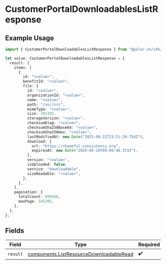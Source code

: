# CustomerPortalDownloadablesListResponse

## Example Usage

```typescript
import { CustomerPortalDownloadablesListResponse } from "@polar-sh/sdk/models/operations/customerportaldownloadableslist.js";

let value: CustomerPortalDownloadablesListResponse = {
  result: {
    items: [
      {
        id: "<value>",
        benefitId: "<value>",
        file: {
          id: "<value>",
          organizationId: "<value>",
          name: "<value>",
          path: "/usr/src",
          mimeType: "<value>",
          size: 391395,
          storageVersion: "<value>",
          checksumEtag: "<value>",
          checksumSha256Base64: "<value>",
          checksumSha256Hex: "<value>",
          lastModifiedAt: new Date("2025-09-22T23:51:29.754Z"),
          download: {
            url: "https://shameful-consistency.org",
            expiresAt: new Date("2025-05-20T04:09:40.373Z"),
          },
          version: "<value>",
          isUploaded: false,
          service: "downloadable",
          sizeReadable: "<value>",
        },
      },
    ],
    pagination: {
      totalCount: 899586,
      maxPage: 545395,
    },
  },
};
```

## Fields

| Field                                                                                              | Type                                                                                               | Required                                                                                           | Description                                                                                        |
| -------------------------------------------------------------------------------------------------- | -------------------------------------------------------------------------------------------------- | -------------------------------------------------------------------------------------------------- | -------------------------------------------------------------------------------------------------- |
| `result`                                                                                           | [components.ListResourceDownloadableRead](../../models/components/listresourcedownloadableread.md) | :heavy_check_mark:                                                                                 | N/A                                                                                                |